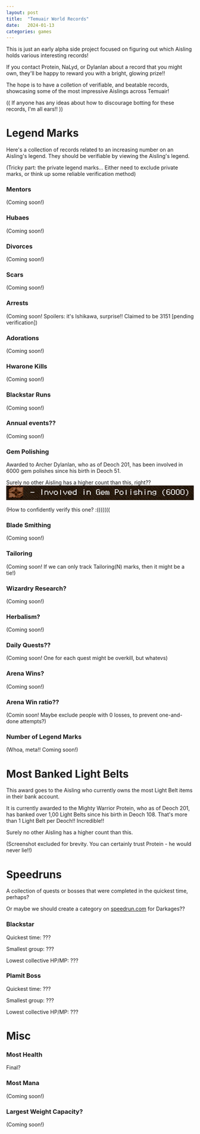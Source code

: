 ```yaml
---
layout: post
title:  "Temuair World Records"
date:   2024-01-13
categories: games
---
```


This is just an early alpha side project focused on figuring out which Aisling holds various interesting records!

If you contact Protein, NaLyd, or Dylanlan about a record that you might own, they'll be happy to reward you with a bright, glowing prize!!

The hope is to have a colletion of verifiable, and beatable records, showcasing some of the most impressive Aislings across Temuair!

(( If anyone has any ideas about how to discourage botting for these records, I'm all ears!! ))

# Legend Marks
Here's a collection of records related to an increasing number on an Aisling's legend. They should be verifiable by viewing the Aisling's legend.

(Tricky part: the private legend marks... Either need to exclude private marks, or think up some reliable verification method)

### Mentors
(Coming soon!)

### Hubaes
(Coming soon!)

### Divorces
(Coming soon!)

### Scars
(Coming soon!)

### Arrests
(Coming soon! Spoilers: it's Ishikawa, surprise!! Claimed to be 3151 [pending verification])

### Adorations
(Coming soon!)

### Hwarone Kills
(Coming soon!)

### Blackstar Runs
(Coming soon!)

### Annual events??
(Coming soon!)

### Gem Polishing
Awarded to Archer Dylanlan, who as of Deoch 201, has been involved in 6000 gem polishes since his birth in Deoch 51.

Surely no other Aisling has a higher count than this, right??
![Dylanlan 6k Gems](/public/images/records/gem-polishing/dylanlan-6000-gem-polish-jan-15-2024.png)

(How to confidently verify this one? :(((((((

### Blade Smithing
(Coming soon!)

### Tailoring
(Coming soon! If we can only track Tailoring(N) marks, then it might be a tie!)

### Wizardry Research?
(Coming soon!)

### Herbalism?
(Coming soon!)

### Daily Quests??
(Coming soon! One for each quest might be overkill, but whatevs)

### Arena Wins?
(Coming soon!)

### Arena Win ratio??
(Comin soon! Maybe exclude people with 0 losses, to prevent one-and-done attempts?)

### Number of Legend Marks
(Whoa, meta!! Coming soon!)

# Most Banked Light Belts
This award goes to the Aisling who currently owns the most Light Belt items in their bank account.

It is currently awarded to the Mighty Warrior Protein, who as of Deoch 201, has banked over 1,00 Light Belts since his birth in Deoch 108. That's more than 1 Light Belt per Deoch!! Incredible!!

Surely no other Aisling has a higher count than this.

(Screenshot excluded for brevity. You can certainly trust Protein - he would never lie!!)

# Speedruns
A collection of quests or bosses that were completed in the quickest time, perhaps?

Or maybe we should create a category on [speedrun.com](https://www.speedrun.com/) for Darkages??

### Blackstar
Quickest time: ???

Smallest group: ???

Lowest collective HP/MP: ???

### Plamit Boss
Quickest time: ???

Smallest group: ???

Lowest collective HP/MP: ???

# Misc

### Most Health
Final?

### Most Mana
(Coming soon!)

### Largest Weight Capacity?
(Coming soon!)



